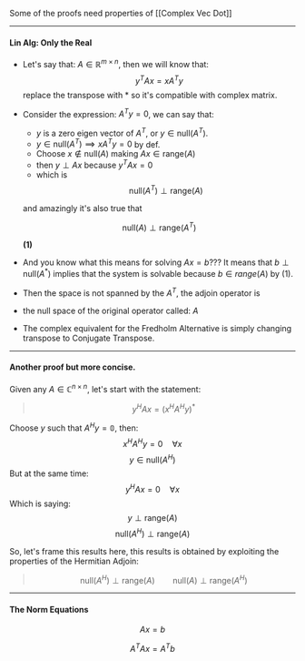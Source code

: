 Some of the proofs need properties of [[Complex Vec Dot]]

---

#### **Lin Alg: Only the Real**

* Let's say that: $A \in \mathbb{R}^{m\times n}$, then we will know that: 
$$y^TAx = xA^Ty$$
replace the transpose with $*$ so it's compatible with complex matrix. 
* Consider the expression: $A^Ty = 0$, we can say that: 
	* $y$ is a zero eigen vector of $A^T$, or $y\in \text{null}(A^T)$. 
	* $y\in \text{null}(A^T) \implies xA^Ty = 0$ by def. 
	* Choose $x\notin \text{null}(A)$ making $Ax\in \text{range}(A)$
	* then $y\perp Ax$ because $y^TAx = 0$
	* which is 
	$$\text{null}(A^T) \perp \text{range}(A)$$

	and amazingly it's also true that

	$$\text{null}(A) \perp \text{range}(A^T)$$ 

	**(1)**

* And you know what this means for solving $Ax = b$??? It means that $b\perp \text{null}(A^*)$ implies that the system is solvable because $b\in range(A)$ by (1). 
* Then the space is not spanned by the $A^T$, the adjoin operator is
*  the null space of the original operator called: $A$
* The complex equivalent for the Fredholm Alternative is simply changing transpose to Conjugate Transpose. 


---

#### **Another proof but more concise**.

Given any $A\in \mathbb{C}^{n\times n}$, let's start with the statement: 

> $$y^HAx = (x^HA^Hy)^*$$

Choose $y$ such that $A^Hy = \mathbb{0}$, then: 
$$x^HA^Hy = 0 \quad \forall x$$
$$y\in \text{null}(A^H)$$
But at the same time: 
$$y^HAx = 0 \quad \forall x$$
Which is saying: 
$$ 
y \perp \text{range}(A)
$$
$$
\text{null}(A^H) \perp \text{range}(A)
$$

So, let's frame this results here, this results is obtained by exploiting the properties of the Hermitian Adjoin: 

> $$
> \text{null}(A^H) \perp \text{range}(A) \hspace{2em} \text{null}(A) \perp \text{range}(A^H)
> $$

--- 
#### **The Norm Equations**

$$
Ax = b
$$

$$
A^TAx = A^Tb
$$